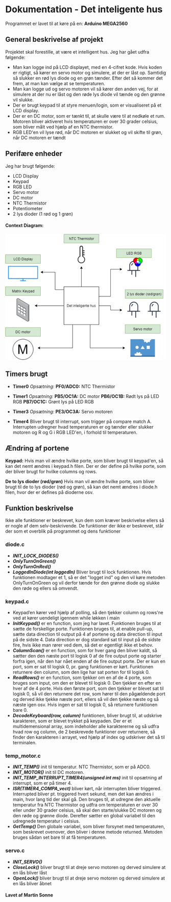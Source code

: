 # Dokumentation - Det inteligente hus
Programmet er lavet til at køre på en: **Arduino MEGA2560**
## General beskrivelse af projekt
Projektet skal forestille, at være et intelligent hus.
Jeg har gået udfra følgende:
- Man kan logge ind på LCD displayet, med en 4-cifret kode. Hvis koden er rigtigt, så kører en servo motor og simulere, at der er låst op. Samtidig så slukker en rød lys diode og en grøn tænder. Efter det så kommer det frem, at man kan vælge at se temperaturen.
- Man kan logge ud og servo motoren vil så kører den anden vej, for at simulere at der nu er låst og den røde lys diode vil tænde og den grønne vil slukke.
- Der er brugt keypad til at styre menuen/login, som er visualiseret på et LCD display.
- Der er en DC motor, som er tænkt til, at skulle være til at nedkøle et rum. Motoren bliver aktiveret hvis temperaturen er over 30 grader celsius, som bliver målt ved hjælp af en NTC thermistor.
- RGB LED'en vil lyse rød, når DC motoren er slukket og vil skifte til grøn, når DC motoren er tændt
## Perifære enheder
Jeg har brugt følgende:
- LCD Display
- Keypad
- RGB LED
- Servo motor
- DC motor
- NTC Thermistor
- Potentiometer
- 2 lys dioder (1 rød og 1 grøn)

#### Context Diagram:
![sadsd](https://github.com/nitram1337/IntelligentHouse/blob/master/images/context.png?raw=true)
## Timers brugt
- **Timer0**
*Opsætning:*
**PF0/ADC0:** NTC Thermistor

- **Timer1**
*Opsætning:*
**PB5/OC1A:** DC motor
**PB6/OC1B:** Rødt lys på LED RGB
**PB7/OC1C:** Grønt lys på LED RGB

- **Timer3**
*Opsætning:*
**PE3/OC3A:** Servo motoren

- **Timer4**
Bliver brugt til interrupt, som trigger på compare match A. Interrupten udregner hvad temperaturen er og tænder eller slukker motoren og R og G i RGB LED'en, i forhold til temperaturen.

## **Ændring af portene**
**Keypad:**
Hvis man vil ændre hvilke porte, som bliver brugt til keypad'en, så kan det nemt ændres i keypad.h filen. Der er der define på hvilke porte, som der bliver brugt for hvilke columns og rows.

**De to lys dioder (rød/grøn)**
Hvis man vil ændre hvilke porte, som bliver brugt til de to lys dioder (rød og grøn), så kan det nemt ændres i diode.h filen, hvor der er defines på dioderne osv.

## Funktion beskrivelse
Ikke alle funktioner er beskrevet, kun dem som kræver beskrivelse ellers så er nogle af dem selv-beskrivende. De funktioner der ikke er beskrevet, står der som et overblik på programmet og dens funktioner
### **diode.c**
- ***INIT_LOCK_DIODES()***
- ***OnlyTurnOnGreen()***
- ***OnlyTurnOnRed()***
- ***LoggedInDiode(int loggedIn)*** Bliver brugt til lock funktionen. Hvis funktionen modtager et 1, så er det "logget ind" og den vil køre metoden OnlyTurnOnGreen og vil derfor tænde for den grønne diode og slukke den røde og ellers så omvendt.

### **keypad.c**
- Keypad’en kører ved hjælp af polling, så den tjekker column og rows’ne ved at kører uendeligt igennem while løkken i main
- ***InitKeypad()***  er en function, som jeg har lavet. Funktionen bruges til at sætte de forskellige porte. Funktionen bruges til, at enable pull-up, sætte data direction til output på 4 af portene og data direction til input på de sidste 4. Data direction er dog standard sat til input på de sidste fire, hvis ikke man rører ved dem, så det er egentligt ikke et behov.
- ***ColumnScan()***  er en function, som for hver gang den bliver kaldt, så sætter den den næste port til logisk 0 af de fire output porte og starter forfra igen, når den har nået enden af de fire output porte. Der er kun en port, som er sat til logisk 0, pr. gang funktionen er kørt. Funktionen returnere den column, som den lige har sat porten for til logisk 0.
- ***ReadRows()***  er en function, som tjekker om en af de 4 porte, som bruges som input, om den er blevet til logisk 0. Den tjekker en efter en hver af de 4 porte. Hvis den første port, som den tjekker er blevet sat til logisk 0, så vil den returnere det row, som hører til den pågældende port og derved ikke tjekke næste port, ellers så vil den tjekke næste og så næste igen osv. Hvis ingen er sat til logisk 0, så returnere funktionen bare 0.
- ***DecodeKeyboard(row, column)***  funktionen, bliver brugt til, at udskrive karakteren, som er blevet trykket på keypaden. Der er et multidemensional array, som indeholder alle karaktererne og så udfra hvad row og column, de 2 beskrevede funktioner over returnere, så finder den karakteren i arrayet, ved hjælp af index og udskriver det så til terminalen.

### **temp_motor.c**

- ***INIT_TEMP()*** init til temperatur. NTC Thermistor, som er på ADC0.
- ***INIT_MOTOR()*** init til DC motoren.
- ***INIT_TEMP_INTERRUPT_TIMER4(unsigned int ms)*** init til opsætning af interrupt, som er på timer 4.
- ***ISR(TIMER4_COMPA_vect)*** bliver kørt, når interrupten bliver triggered. Interrupted bliver pt. triggered hvert sekund, men det kan ændres i main, hvor lang tid der skal gå. Den bruges til, at udregne den aktuelle temperatur fra NTC Thermistor og udfra om temperaturen er over 30 eller under 30 grader celsius, så skal den starte/slukke DC motoren og den røde og grønne diode. Derefter sætter en global variabel til den udregnede temperatur i celsius.
- ***GetTemp()*** Den globale variabel, som bliver forsynet med temperaturen, som beskrevet ovenover, den bliver i denne metode returned. Metoden bruges sådan set bare til at få temperaturen.

### **servo.c**
- ***INIT_SERVO()***
- ***CloseLock()*** bliver brugt til at dreje servo motoren og derved simulere at en lås bliver låst
- ***OpenLock()*** bliver brugt til at dreje servo motoren og derved simulere at en lås bliver åbnet
#### Lavet af Martin Sonne
